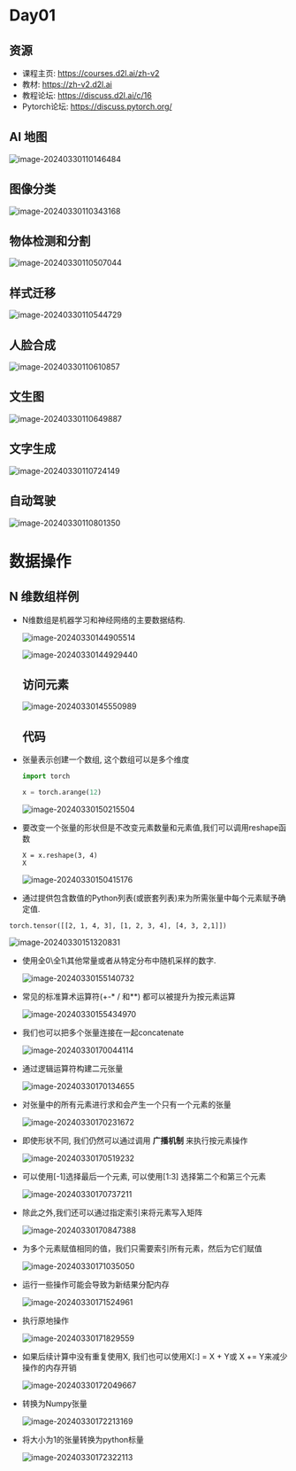 # Day01

## 资源

- 课程主页: https://courses.d2l.ai/zh-v2
- 教材: https://zh-v2.d2l.ai
- 教程论坛: https://discuss.d2l.ai/c/16
- Pytorch论坛: https://discuss.pytorch.org/

## AI 地图

![image-20240330110146484](images/image-20240330110146484.png)

## 图像分类

![image-20240330110343168](images/image-20240330110343168.png)

## 物体检测和分割

![image-20240330110507044](images/image-20240330110507044.png)

## 样式迁移

![image-20240330110544729](images/image-20240330110544729.png)

## 人脸合成

![image-20240330110610857](images/image-20240330110610857.png)

## 文生图

![image-20240330110649887](images/image-20240330110649887.png)

## 文字生成

![image-20240330110724149](images/image-20240330110724149.png)

## 自动驾驶

![image-20240330110801350](images/image-20240330110801350.png)

#  数据操作

## N 维数组样例

- N维数组是机器学习和神经网络的主要数据结构.

  ![image-20240330144905514](images/image-20240330144905514.png)

  

  ![image-20240330144929440](images/image-20240330144929440.png)

  ## 访问元素

  ![image-20240330145550989](images/image-20240330145550989.png)

  ## 代码

- 张量表示创建一个数组, 这个数组可以是多个维度

  ```python
  import torch
  
  x = torch.arange(12)
  ```

  ![image-20240330150215504](images/image-20240330150215504.png)

- 要改变一个张量的形状但是不改变元素数量和元素值,我们可以调用reshape函数

  ```shell
  X = x.reshape(3, 4)
  X
  ```

  ![image-20240330150415176](images/image-20240330150415176.png)

- 通过提供包含数值的Python列表(或嵌套列表)来为所需张量中每个元素赋予确定值.

```shell
torch.tensor([[2, 1, 4, 3], [1, 2, 3, 4], [4, 3, 2,1]])
```

![image-20240330151320831](images/image-20240330151320831.png)

- 使用全0\全1\其他常量或者从特定分布中随机采样的数字.

  ![image-20240330155140732](images/image-20240330155140732.png)

- 常见的标准算术运算符(+\-\* / 和**) 都可以被提升为按元素运算

  ![image-20240330155434970](images/image-20240330155434970.png)

- 我们也可以把多个张量连接在一起concatenate

  ![image-20240330170044114](images/image-20240330170044114.png)

- 通过逻辑运算符构建二元张量

  ![image-20240330170134655](images/image-20240330170134655.png)

- 对张量中的所有元素进行求和会产生一个只有一个元素的张量

  ![image-20240330170231672](images/image-20240330170231672.png)

- 即使形状不同, 我们仍然可以通过调用 **广播机制** 来执行按元素操作

  ![image-20240330170519232](images/image-20240330170519232.png)

- 可以使用[-1]选择最后一个元素, 可以使用[1:3] 选择第二个和第三个元素

  ![image-20240330170737211](images/image-20240330170737211.png)

- 除此之外,我们还可以通过指定索引来将元素写入矩阵

  ![image-20240330170847388](images/image-20240330170847388.png)

- 为多个元素赋值相同的值，我们只需要索引所有元素，然后为它们赋值

  ![image-20240330171035050](images/image-20240330171035050.png)

- 运行一些操作可能会导致为新结果分配内存

  ![image-20240330171524961](images/image-20240330171524961.png)

- 执行原地操作

  ![image-20240330171829559](images/image-20240330171829559.png)

- 如果后续计算中没有重复使用X, 我们也可以使用X[:] = X + Y或 X += Y来减少操作的内存开销

  ![image-20240330172049667](images/image-20240330172049667.png)

- 转换为Numpy张量

  ![image-20240330172213169](images/image-20240330172213169.png)

- 将大小为1的张量转换为python标量

  ![image-20240330172322113](images/image-20240330172322113.png)